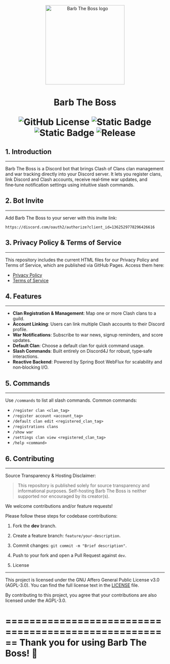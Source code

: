 
<p align="center">
  <img alt="Barb The Boss logo" src="https://i.imgur.com/OutyHUn.png" width="250px" height="250px">
</p>

<h1>
  <p align="center">
      Barb The Boss
  </p>
  <p align="center">
      <img alt="GitHub License" src="https://img.shields.io/github/license/nechanie/BarbTheBoss">
      <img alt="Static Badge" src="https://img.shields.io/badge/Application-Discord%20Bot-orange">
      <img alt="Static Badge" src="https://img.shields.io/badge/Java%20Version-21%2B-blue">
      <img alt="Release" src="https://img.shields.io/github/v/release/nechanie/BarbTheBoss">
  </p>
</h1>


## 1. Introduction
----------------
Barb The Boss is a Discord bot that brings Clash of Clans clan management and war tracking directly into your Discord server. It lets you register clans, link Discord and Clash accounts, receive real‑time war updates, and fine‑tune notification settings using intuitive slash commands.

## 2. Bot Invite
-------------
Add Barb The Boss to your server with this invite link:

    https://discord.com/oauth2/authorize?client_id=1362529778296426616

## 3. Privacy Policy & Terms of Service
------------------------------------
This repository includes the current HTML files for our Privacy Policy and Terms of Service, which are published via GitHub Pages. Access them here:

- [Privacy Policy](https://nechanie.github.io/BarbTheBoss/privacy.html)
- [Terms of Service](https://nechanie.github.io/BarbTheBoss/terms.html)

## 4. Features
-----------
- **Clan Registration & Management**: Map one or more Clash clans to a guild.
- **Account Linking**: Users can link multiple Clash accounts to their Discord profile.
- **War Notifications**: Subscribe to war news, signup reminders, and score updates.
- **Default Clan**: Choose a default clan for quick command usage.
- **Slash Commands**: Built entirely on Discord4J for robust, type‑safe interactions.
- **Reactive Backend**: Powered by Spring Boot WebFlux for scalability and non‑blocking I/O.

## 5. Commands
------------
Use `/commands` to list all slash commands. Common commands:
- `/register clan <clan_tag>`
- `/register account <account_tag>`
- `/default clan edit <registered_clan_tag>`
- `/registrations clans`
- `/show war`
- `/settings clan view <registered_clan_tag>`
- `/help <command>`

## 6. Contributing
----------------
Source Transparency & Hosting Disclaimer:
> This repository is published solely for source transparency and informational purposes. Self-hosting Barb The Boss is neither supported nor encouraged by its creator(s).

We welcome contributions and/or feature requests! 

Please follow these steps for codebase contributions:
1. Fork the **dev** branch.
2. Create a feature branch: `feature/your-description`.
3. Commit changes: `git commit -m "Brief description"`.
4. Push to your fork and open a Pull Request against `dev`.

7. License
-----------
This project is licensed under the GNU Affero General Public License v3.0 (AGPL-3.0). You can find the full license text in the [LICENSE](./LICENSE) file.

By contributing to this project, you agree that your contributions are also licensed under the AGPL-3.0.

======================================================
Thank you for using Barb The Boss! 🎉
======================================================
